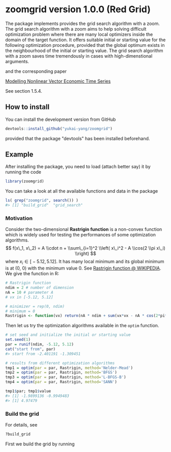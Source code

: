 <!-- README.md is generated from README.Rmd. Please edit that file -->
zoomgrid version 1.0.0 (Red Grid)
=================================

The package implements provides the grid search algorithm with a zoom. The grid search algorithm with a zoom aims to help solving difficult optimization problem where there are many local optimizers inside the domain of the target function. It offers suitable initial or starting value for the following optimization procedure, provided that the global optimum exists in the neighbourhood of the initial or starting value. The grid search algorithm with a zoom saves time tremendously in cases with high-dimenstional arguments.

and the corresponding paper

[Modelling Nonlinear Vector Economic Time Series](https://pure.au.dk/ws/files/45638557/Yukai_Yang_PhD_Thesis.pdf)

See section 1.5.4.

How to install
--------------

You can install the development version from GitHub

``` r
devtools::install_github("yukai-yang/zoomgrid")
```

provided that the package "devtools" has been installed beforehand.

Example
-------

After installing the package, you need to load (attach better say) it by running the code

``` r
library(zoomgrid)
```

You can take a look at all the available functions and data in the package

``` r
ls( grep("zoomgrid", search()) ) 
#> [1] "build_grid"  "grid_search"
```

### Motivation

Consider the two-dimensional **Rastrigin function** is a non-convex function which is widely used for testing the performances of some optimization algorithms.
$$
f(x\_1, x\_2) = A \\cdot n + \\sum\_{i=1}^2 \\left( x\_i^2 - A \\cos(2 \\pi x\_i) \\right)
$$
 where *x*<sub>*i*</sub> ∈ \[ − 5.12, 5.12\]. It has many local minimum and its global minimum is at (0, 0) with the minimum value 0. See [Rastrigin function @ WIKIPEDIA](https://en.wikipedia.org/wiki/Rastrigin_function). We give the function in R:

``` r
# Rastrigin function
ndim = 2 # number of dimension
nA = 10 # parameter A
# vx in [-5.12, 5.12]

# minimizer = rep(0, ndim)
# minimum = 0
Rastrigin <- function(vx) return(nA * ndim + sum(vx*vx - nA * cos(2*pi*vx)))
```

Then let us try the optimization algorithms available in the `optim` function.

``` r
# set seed and initialize the initial or starting value
set.seed(1)
par = runif(ndim, -5.12, 5.12)
cat("start from", par)
#> start from -2.401191 -1.309451

# results from different optimization algorithms
tmp1 = optim(par = par, Rastrigin, method='Nelder-Mead')
tmp2 = optim(par = par, Rastrigin, method='BFGS')
tmp3 = optim(par = par, Rastrigin, method='L-BFGS-B')
tmp4 = optim(par = par, Rastrigin, method='SANN')

tmp1$par; tmp1$value
#> [1] -1.9899136 -0.9949483
#> [1] 4.97479
```

### Build the grid

For details, see

``` r
?build_grid
```

First we build the grid by running
